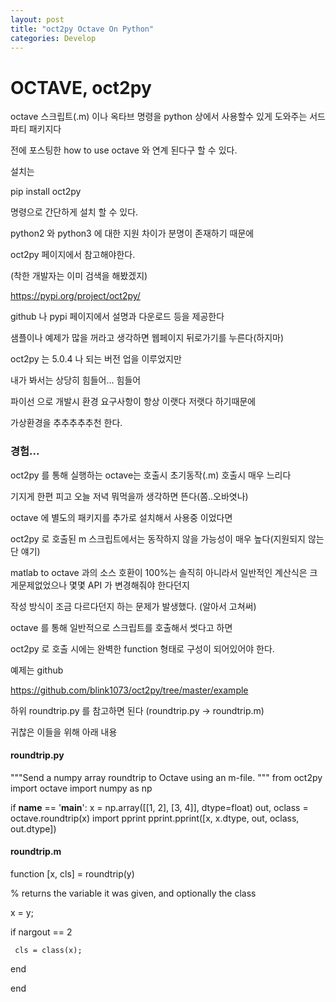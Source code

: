```yaml
---
layout: post
title: "oct2py Octave On Python"
categories: Develop
---
```

# OCTAVE, oct2py


octave 스크립트(.m) 이나 옥타브 명령을 python 상에서 사용할수 있게 도와주는 
서드파티 패키지다 

전에 포스팅한 how to use octave 와 연계 된다구 할 수 있다.

설치는

pip install oct2py

명령으로 간단하게 설치 할 수 있다. 

python2 와 python3 에 대한 지원 차이가 분명이 존재하기 때문에 

oct2py 페이지에서 참고해야한다.

(착한 개발자는 이미 검색을 해봤겠지)

https://pypi.org/project/oct2py/


github 나  pypi 페이지에서 설명과 다운로드 등을 제공한다

샘플이나 예제가 많을 꺼라고 생각하면 웹페이지 뒤로가기를 누른다(하지마)

oct2py 는 5.0.4 나 되는 버전 업을 이루었지만 

내가 봐서는 상당히 힘들어... 힘들어



파이선 으로 개발시 환경 요구사항이 항상 이랫다 저랫다 하기때문에 

가상환경을 추추추추추천 한다.


### 경험...

oct2py 를 통해 실행하는 octave는 호출시 초기동작(.m) 호출시 매우 느리다

기지게 한편 피고 오늘 저녁 뭐먹을까 생각하면 뜬다(쫌..오바엿나)

octave  에 별도의 패키지를 추가로 설치해서 사용중 이었다면 

oct2py 로 호출된 m 스크립트에서는 동작하지 않을 가능성이 매우 높다(지원되지 않는단 얘기)

matlab to octave 과의 소스 호환이 100%는 솔직히 아니라서 일반적인 계산식은 크게문제없었으나 몇몇 API 가 변경해줘야 한다던지 

작성 방식이 조금 다르다던지 하는 문제가 발생했다. (알아서 고쳐써)


octave 를 통해 일반적으로 스크립트를 호출해서 썻다고 하면 

oct2py 로 호출 시에는 완벽한 function 형태로 구성이 되어있어야 한다.


예제는 github 

https://github.com/blink1073/oct2py/tree/master/example

 하위  roundtrip.py 를 참고하면 된다 
(roundtrip.py -> roundtrip.m)

귀찮은 이들을 위해 아래 내용 

#### roundtrip.py


"""Send a numpy array roundtrip to Octave using an m-file.
"""
from oct2py import octave
import numpy as np

if __name__ == '__main__':
    x = np.array([[1, 2], [3, 4]], dtype=float)
    out, oclass = octave.roundtrip(x)
    import pprint
    pprint.pprint([x, x.dtype, out, oclass, out.dtype])


#### roundtrip.m



function [x, cls] = roundtrip(y)

  % returns the variable it was given, and optionally the class

  x = y;

  if nargout == 2

	 cls = class(x);

  end

end
